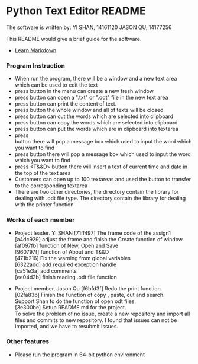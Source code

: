 # Python Text Editor README #
The software is written by:
 YI SHAN, 14161120
 JASON QU, 14177256

This README would give a brief guide for the software.

* [Learn Markdown](https://bitbucket.org/tutorials/markdowndemo)

### Program Instruction ###

* When run the program, there will be a window and a new text area which can be used to edit the text
* press <New> button in the menu can create a new fresh window
* press <Open> button can open a ".txt" or ".odt" file in the new text area
* press <Print> button can print the content of text.
* press <Exit> button the whole window and all of texts will be closed
* press <Cut> button can cut the words which are selected into clipboard
* press <Copy> button can copy the words which are selected into clipboard
* press <Paste> button can put the words which are in clipboard into textarea
* press <Search> button there will pop a message box which used to input the word which you want to find
* press <About> button there will pop a message box which used to input the word which you want to find
* press <T&&D> button there will insert a text of current time and date in the top of the text area 
* Customers can open up to 100 textareas and used the button to transfer to the corresponding textarea
* There are two other directories, the <odf> directory contain the library for dealing with .odt file type. The <win32> directory contain the library for dealing with the printer function



### Works of each member ###

* Project leader. YI SHAN
[71ff497] The frame code of the assign1  
[a4dc929] adjust the frame and finish the Create function of window   
[af097fb] function of New, Open and Save  
[960797f] function of About and T&&D  
[471b216] Fix the warning from global variables  
[6322add] add required exception handle  
[ca51e3a] add comments  
[ee04d2b] finish reading .odt file function  

* Project member, Jason Qu
[f6bfd3f] Redo the print function.  
[02fa83b] Finish the function of  copy , paste, cut and search.  
Support Shan to do the function of open odt files.  
[3e300be] Setup README.md for the project.  
To solve the problem of no issue, create a new repository and import all files and commits to new repository. I found that issues can not be imported, and we have to resubmit issues.


### Other features ###
* Please run the program in 64-bit python environment